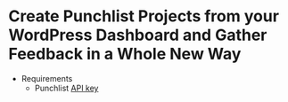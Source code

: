 # Create Punchlist Projects from your WordPress Dashboard and Gather Feedback in a Whole New Way

* Requirements
    * Punchlist [API key](https://usepunchlist.com)
    
